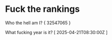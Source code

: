 # Fuck the rankings

Who the hell am I?
{ 32547065 }

What fucking year is it?
[ 2025-04-21T08:30:00Z ]
